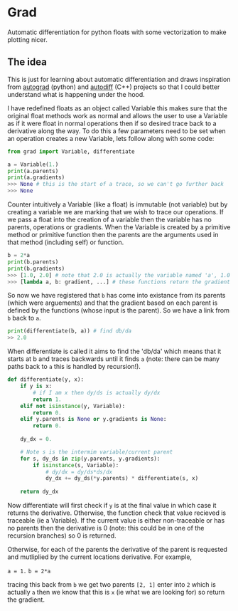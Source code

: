 # Grad
Automatic differentiation for python floats with some vectorization to make plotting nicer.

## The idea
This is just for learning about automatic differentiation and draws inspiration from [autograd](https://github.com/HIPS/autograd) (python) and [autodiff](https://github.com/autodiff/autodiff) (C++) projects so that I could better understand what is happening under the hood.

I have redefined floats as an object called Variable this makes sure that the original float methods work as normal and allows the user to use a Variable as if it were float in normal operations then if so desired trace back to a derivative along the way. To do this a few parameters need to be set when an operation creates a new Variable, lets follow along with some code:

```python
from grad import Variable, differentiate

a = Variable(1.)
print(a.parents)
print(a.gradients)
>>> None # this is the start of a trace, so we can't go further back
>>> None
```
Counter intuitively a Variable (like a float) is immutable (not variable) but by creating a variable we are marking that we wish to trace our operations. If we pass a float into the creation of a variable then the variable has no parents, operations or gradients. When the Variable is created by a primitive method or primitive function then the parents are the arguments used in that method (including self) or function.

```python
b = 2*a
print(b.parents)
print(b.gradients)
>>> [1.0, 2.0] # note that 2.0 is actually the variable named 'a', 1.0 is a float
>>> [lambda a, b: gradient, ...] # these functions return the gradient when passed parents
```

So now we have registered that `b` has come into existance from its parents (which were arguements) and that the gradient based on each parent is defined by the functions (whose input is the parent). So we have a link from `b` back to `a`.

```python
print(differentiate(b, a)) # find db/da
>> 2.0
```

When differentiate is called it aims to find the 'db/da' which means that it starts at b and traces backwards until it finds `a` (note: there can be many paths back to `a` this is handled by recursion!).

```python
def differentiate(y, x):
    if y is x:
        # if I am x then dy/ds is actually dy/dx
        return 1.
    elif not isinstance(y, Variable):
        return 0.
    elif y.parents is None or y.gradients is None:
        return 0.
    
    dy_dx = 0.

    # Note s is the intermim variable/current parent
    for s, dy_ds in zip(y.parents, y.gradients):
        if isinstance(s, Variable):
            # dy/dx = dy/ds*ds/dx
            dy_dx += dy_ds(*y.parents) * differentiate(s, x)
    
    return dy_dx
```

Now differentiate will first check if `y` is at the final value in which case it returns the derivative. Otherwise, the function check that value recieved is traceable (ie a Variable). If the current value is either non-traceable or has no parents then the derivative is 0 (note: this could be in one of the recursion branches) so 0 is returned.

Otherwise, for each of the parents the derivative of the parent is requested and mutliplied by the current locations derivative. For example,

`a = 1.`
`b = 2*a`

tracing this back from `b` we get two parents `[2, 1]` enter into `2` which is actually `a` then we know that this is `x` (ie what we are looking for) so return the gradient.